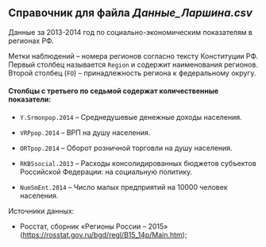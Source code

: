 
## Справочник для файла *Данные_Ларшина.csv*

Данные за 2013-2014 год по социально-экономическим показателям в регионах РФ.   

Метки наблюдений – номера регионов согласно тексту Конституции РФ. Первый столбец называется `Region` и содержит наименования регионов. Второй столбец (`FO`) – принадлежность региона к федеральному округу.   

#### Столбцы с третьего по седьмой содержат количественные показатели:  

* `Y.Srmonpop.2014` – Среднедушевые денежные доходы населения.

* `VRPpop.2014` – ВРП на душу населения.   

* `ORTpop.2014` – Оборот розничной торговли на душу населения.

* `RKBSsocial.2013` – Расходы консолидированных бюджетов субъектов Российской Федерации: на социальную политику.   

* `NumSmEnt.2014` – Число малых предприятий на 10000 человек населения.  

Источники данных:   

- Росстат, сборник «Регионы России – 2015» (<https://rosstat.gov.ru/bgd/regl/B15_14p/Main.htm>);   